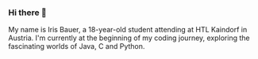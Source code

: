 ### Hi there 👋

My name is Iris Bauer, a 18-year-old student attending at HTL Kaindorf in Austria. I'm currently at the beginning of my coding journey, exploring the fascinating worlds of Java, C and Python.
